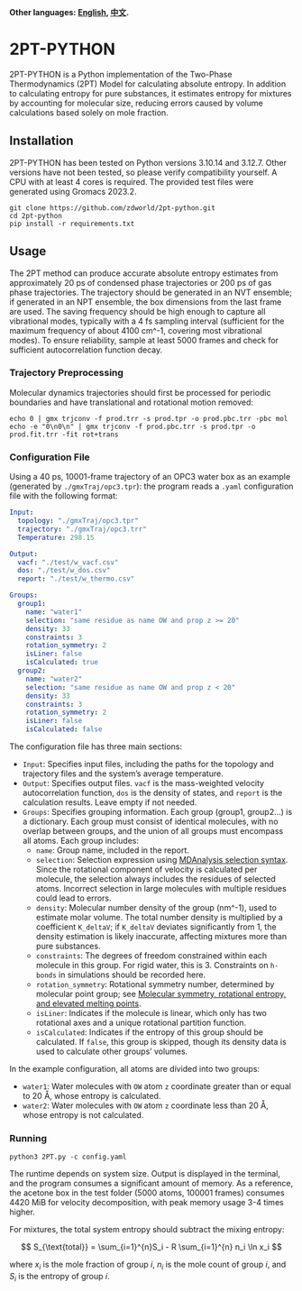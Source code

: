 **Other languages: [English](README.md), [中文](README_cn.md).**

# 2PT-PYTHON

2PT-PYTHON is a Python implementation of the Two-Phase Thermodynamics (2PT) Model for calculating absolute entropy. In addition to calculating entropy for pure substances, it estimates entropy for mixtures by accounting for molecular size, reducing errors caused by volume calculations based solely on mole fraction.

## Installation
2PT-PYTHON has been tested on Python versions 3.10.14 and 3.12.7. Other versions have not been tested, so please verify compatibility yourself. A CPU with at least 4 cores is required. The provided test files were generated using Gromacs 2023.2.

```shell
git clone https://github.com/zdworld/2pt-python.git
cd 2pt-python
pip install -r requirements.txt
```

## Usage
The 2PT method can produce accurate absolute entropy estimates from approximately 20 ps of condensed phase trajectories or 200 ps of gas phase trajectories. The trajectory should be generated in an NVT ensemble; if generated in an NPT ensemble, the box dimensions from the last frame are used. The saving frequency should be high enough to capture all vibrational modes, typically with a 4 fs sampling interval (sufficient for the maximum frequency of about 4100 cm^-1, covering most vibrational modes). To ensure reliability, sample at least 5000 frames and check for sufficient autocorrelation function decay.

### Trajectory Preprocessing
Molecular dynamics trajectories should first be processed for periodic boundaries and have translational and rotational motion removed:

```shell
echo 0 | gmx trjconv -f prod.trr -s prod.tpr -o prod.pbc.trr -pbc mol
echo -e "0\n0\n" | gmx trjconv -f prod.pbc.trr -s prod.tpr -o prod.fit.trr -fit rot+trans
```

### Configuration File
Using a 40 ps, 10001-frame trajectory of an OPC3 water box as an example (generated by `./gmxTraj/opc3.tpr`): the program reads a `.yaml` configuration file with the following format:

```yaml
Input:
  topology: "./gmxTraj/opc3.tpr"
  trajectory: "./gmxTraj/opc3.trr"
  Temperature: 298.15

Output:
  vacf: "./test/w_vacf.csv"
  dos: "./test/w_dos.csv"
  report: "./test/w_thermo.csv"

Groups:
  group1:
    name: "water1"
    selection: "same residue as name OW and prop z >= 20"
    density: 33
    constraints: 3
    rotation_symmetry: 2
    isLiner: false
    isCalculated: true
  group2:
    name: "water2"
    selection: "same residue as name OW and prop z < 20"
    density: 33
    constraints: 3
    rotation_symmetry: 2
    isLiner: false
    isCalculated: false
```

The configuration file has three main sections:
- `Input`: Specifies input files, including the paths for the topology and trajectory files and the system’s average temperature.
- `Output`: Specifies output files. `vacf` is the mass-weighted velocity autocorrelation function, `dos` is the density of states, and `report` is the calculation results. Leave empty if not needed.
- `Groups`: Specifies grouping information. Each group (group1, group2...) is a dictionary. Each group must consist of identical molecules, with no overlap between groups, and the union of all groups must encompass all atoms. Each group includes:
  - `name`: Group name, included in the report.
  - `selection`: Selection expression using [MDAnalysis selection syntax](https://docs.mdanalysis.org/stable/documentation_pages/selections.html). Since the rotational component of velocity is calculated per molecule, the selection always includes the residues of selected atoms. Incorrect selection in large molecules with multiple residues could lead to errors.
  - `density`: Molecular number density of the group (nm^-1), used to estimate molar volume. The total number density is multiplied by a coefficient `K_deltaV`; if `K_deltaV` deviates significantly from 1, the density estimation is likely inaccurate, affecting mixtures more than pure substances.
  - `constraints`: The degrees of freedom constrained within each molecule in this group. For rigid water, this is 3. Constraints on `h-bonds` in simulations should be recorded here.
  - `rotation_symmetry`: Rotational symmetry number, determined by molecular point group; see [Molecular symmetry, rotational entropy, and elevated melting points](https://doi.org/10.1021/ie990588m).
  - `isLiner`: Indicates if the molecule is linear, which only has two rotational axes and a unique rotational partition function.
  - `isCalculated`: Indicates if the entropy of this group should be calculated. If `false`, this group is skipped, though its density data is used to calculate other groups’ volumes.

In the example configuration, all atoms are divided into two groups:
- `water1`: Water molecules with `OW` atom `z` coordinate greater than or equal to 20 Å, whose entropy is calculated.
- `water2`: Water molecules with `OW` atom `z` coordinate less than 20 Å, whose entropy is not calculated.

### Running
```shell
python3 2PT.py -c config.yaml
```

The runtime depends on system size. Output is displayed in the terminal, and the program consumes a significant amount of memory. As a reference, the acetone box in the test folder (5000 atoms, 100001 frames) consumes 4420 MiB for velocity decomposition, with peak memory usage 3-4 times higher.

For mixtures, the total system entropy should subtract the mixing entropy:

$$
S_{\text{total}} = \sum_{i=1}^{n}S_i - R \sum_{i=1}^{n} n_i \ln x_i
$$

where $x_i$ is the mole fraction of group $i$, $n_i$ is the mole count of group $i$, and $S_i$ is the entropy of group $i$.